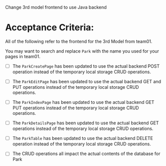 Change 3rd model frontend to use Java backend 

# Acceptance Criteria:

All of the following refer to the frontend for the 3rd Model from team01.

 You may want to search and replace `Park` with the name you used for your pages in team01.

- [ ] The `ParkCreatePage` has been updated to use the actual backend POST operation instead of the temporary local storage CRUD operations.
- [ ] The `ParkEditPage` has been updated to use the actual backend GET and PUT operations instead of the temporary local storage CRUD operations.
- [ ] The `ParkIndexPage` has been updated to use the actual backend GET  PUT operations instead of the temporary local storage CRUD operations.
- [ ] The `ParkDetailsPage` has been updated to use the actual backend GET operations instead of the temporary local storage CRUD operations.
- [ ] The `ParkTable` has been updated to use the actual backend DELETE operation instead of the temporary local storage CRUD operations.
- [ ] The CRUD operations all impact the actual contents of the database for Park

